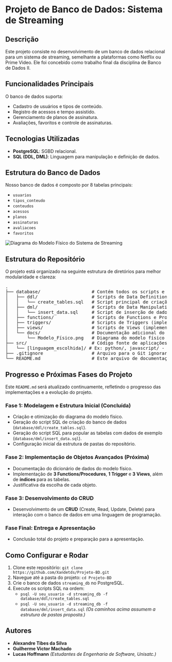 # Projeto de Banco de Dados: Sistema de Streaming

## Descrição

Este projeto consiste no desenvolvimento de um banco de dados relacional para um sistema de streaming, semelhante a plataformas como Netflix ou Prime Video. Ele foi concebido como trabalho final da disciplina de Banco de Dados II.

## Funcionalidades Principais

O banco de dados suporta:

* Cadastro de usuários e tipos de conteúdo.
* Registro de acessos e tempo assistido.
* Gerenciamento de planos de assinatura.
* Avaliações, favoritos e controle de assinaturas.

## Tecnologias Utilizadas

* **PostgreSQL**: SGBD relacional.
* **SQL (DDL, DML)**: Linguagem para manipulação e definição de dados.

## Estrutura do Banco de Dados

Nosso banco de dados é composto por 8 tabelas principais:

* `usuarios`
* `tipos_conteudo`
* `conteudos`
* `acessos`
* `planos`
* `assinaturas`
* `avaliacoes`
* `favoritos`

![Diagrama do Modelo Físico do Sistema de Streaming](database/docs/Modelo_Físico.png)

## Estrutura do Repositório

O projeto está organizado na seguinte estrutura de diretórios para melhor modularidade e clareza:

<pre>
.
├── database/                   # Contém todos os scripts e documentação relacionados ao banco de dados
│   ├── ddl/                    # Scripts de Data Definition Language (criação de tabelas)
│   │   └── create_tables.sql   # Script principal de criação do esquema do DB
│   ├── dml/                    # Scripts de Data Manipulation Language (inserção de dados)
│   │   └── insert_data.sql     # Script de inserção de dados de exemplo
│   ├── functions/              # Scripts de Functions e Procedures (implementações futuras)
│   ├── triggers/               # Scripts de Triggers (implementações futuras)
│   ├── views/                  # Scripts de Views (implementações futuras)
│   └── docs/                   # Documentação adicional do banco de dados
│       └── Modelo_Físico.png   # Diagrama do modelo físico do DB
├── src/                        # Código fonte de aplicações (ex: CRUD em linguagem de programação)
│   └── [linguagem_escolhida]/ # Ex: python/, javascript/ - para o CRUD (implementação futura)
├── .gitignore                  # Arquivo para o Git ignorar arquivos e pastas específicos
└── README.md                   # Este arquivo de documentação do projeto
</pre>

## Progresso e Próximas Fases do Projeto

Este `README.md` será atualizado continuamente, refletindo o progresso das implementações e a evolução do projeto.

### Fase 1: Modelagem e Estrutura Inicial (Concluída)

* Criação e otimização do diagrama do modelo físico.
* Geração do script SQL de criação do banco de dados (`database/ddl/create_tables.sql`).
* Geração do script SQL para popular as tabelas com dados de exemplo (`database/dml/insert_data.sql`).
* Configuração inicial da estrutura de pastas do repositório.

### Fase 2: Implementação de Objetos Avançados (Próxima)

* Documentação do dicionário de dados do modelo físico.
* Implementação de **3 Functions/Procedures**, **1 Trigger** e **3 Views**, além de **índices** para as tabelas.
* Justificativa da escolha de cada objeto.

### Fase 3: Desenvolvimento do CRUD

* Desenvolvimento de um **CRUD** (Create, Read, Update, Delete) para interação com o banco de dados em uma linguagem de programação.

### Fase Final: Entrega e Apresentação

* Conclusão total do projeto e preparação para a apresentação.

## Como Configurar e Rodar

1.  Clone este repositório: `git clone https://github.com/Xandetds/Projeto-BD.git`
2.  Navegue até a pasta do projeto: `cd Projeto-BD`
3.  Crie o banco de dados `streaming_db` no PostgreSQL.
4.  Execute os scripts SQL na ordem:
    * `psql -U seu_usuario -d streaming_db -f database/ddl/create_tables.sql`
    * `psql -U seu_usuario -d streaming_db -f database/dml/insert_data.sql`
    *(Os caminhos acima assumem a estrutura de pastas proposta.)*

## Autores

* **Alexandre Tibes da Silva**
* **Guilherme Victor Machado**
* **Lucas Hoffmann**
*(Estudantes de Engenharia de Software, Unisatc.)*